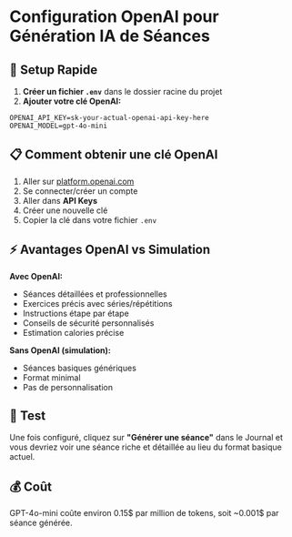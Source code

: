 # Configuration OpenAI pour Génération IA de Séances

## 🚀 Setup Rapide

1. **Créer un fichier `.env`** dans le dossier racine du projet
2. **Ajouter votre clé OpenAI:**

```env
OPENAI_API_KEY=sk-your-actual-openai-api-key-here
OPENAI_MODEL=gpt-4o-mini
```

## 📋 Comment obtenir une clé OpenAI

1. Aller sur [platform.openai.com](https://platform.openai.com)
2. Se connecter/créer un compte
3. Aller dans **API Keys** 
4. Créer une nouvelle clé
5. Copier la clé dans votre fichier `.env`

## ⚡ Avantages OpenAI vs Simulation

**Avec OpenAI:**
- Séances détaillées et professionnelles
- Exercices précis avec séries/répétitions
- Instructions étape par étape
- Conseils de sécurité personnalisés
- Estimation calories précise

**Sans OpenAI (simulation):**
- Séances basiques génériques
- Format minimal
- Pas de personnalisation

## 🎯 Test

Une fois configuré, cliquez sur **"Générer une séance"** dans le Journal et vous devriez voir une séance riche et détaillée au lieu du format basique actuel.

## 💰 Coût

GPT-4o-mini coûte environ 0.15$ par million de tokens, soit ~0.001$ par séance générée.
